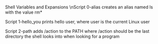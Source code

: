 Shell Variables and Expansions
\nScript 0-alias creates an alias named ls with the value rm*

Script 1-hello_you prints hello user, where user is the current Linux user

Script 2-path adds /action to the PATH where /action should be the last directory the shell looks into when looking for a program
